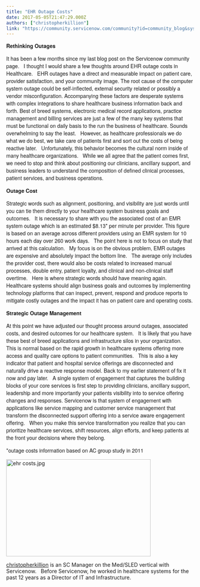 ```yaml
---
title: "EHR Outage Costs"
date: 2017-05-05T21:47:29.000Z
authors: ["christopherkillion"]
link: "https://community.servicenow.com/community?id=community_blog&sys_id=68ccee25dbd0dbc01dcaf3231f961944"
---
```

<p><span style="font-size: 10.5pt; font-family: 'Helvetica Neue';"><strong>Rethinking Outages</strong></span></p><p></p><p><span style="font-size: 10.5pt; font-family: 'Helvetica Neue';">It has been a few months since my last blog post on the Servicenow community page.   I thought I would share a few thoughts around EHR outage costs in Healthcare.   EHR outages have a direct and measurable impact on patient care, provider satisfaction, and your community image. The root cause of the computer system outage could be self-inflected, external security related or possibly a vendor misconfiguration. Accompanying these factors are desperate systems with complex integrations to share healthcare business information back and forth. Best of breed systems, electronic medical record applications, practice management and billing services are just a few of the many key systems that must be functional on daily basis to the run the business of healthcare. Sounds overwhelming to say the least.   However, as healthcare professionals we do what we do best, we take care of patients first and sort out the costs of being reactive later.   Unfortunately, this behavior becomes the cultural norm inside of many healthcare organizations.   While we all agree that the patient comes first, we need to stop and think about positioning our clinicians, ancillary support, and business leaders to understand the composition of defined clinical processes, patient services, and business operations.</span></p><p></p><p><span style="font-size: 10.5pt; font-family: 'Helvetica Neue';"><strong>Outage Cost</strong></span></p><p><span style="font-size: 10.5pt; font-family: 'Helvetica Neue';">Strategic words such as alignment, positioning, and visibility are just words until you can tie them directly to your healthcare system business goals and outcomes.   It is necessary to share with you the associated cost of an EMR system outage which is an estimated $8.13* per minute per provider. This figure is based on an average across different providers using an EMR system for 10 hours each day over 260 work days.   The point here is not to focus on study that arrived at this calculation.   My focus is on the obvious problem, EMR outages are expensive and absolutely impact the bottom line.   The average only includes the provider cost, there would also be costs related to increased manual processes, double entry, patient loyalty, and clinical and non-clinical staff overtime.   Here is where strategic words should have meaning again.   Healthcare systems should align business goals and outcomes by implementing technology platforms that can inspect, prevent, respond and produce reports to mitigate costly outages and the impact it has on patient care and operating costs.</span></p><p></p><p><span style="font-size: 10.5pt; font-family: 'Helvetica Neue';"><strong>Strategic Outage Management</strong></span></p><p></p><p><span style="font-size: 10.5pt; font-family: 'Helvetica Neue';">At this point we have adjusted our thought process around outages, associated costs, and desired outcomes for our healthcare system.   It is likely that you have these best of breed applications and infrastructure silos in your organization.   This is normal based on the rapid growth in healthcare systems offering more access and quality care options to patient communities.   This is also a key indicator that patient and hospital service offerings are disconnected and naturally drive a reactive response model. Back to my earlier statement of fix it now and pay later.   A single system of engagement that captures the building blocks of your core services is first step to providing clinicians, ancillary support, leadership and more importantly your patients visibility into to service offering changes and responses. Servicenow is that system of engagement with applications like service mapping and customer service management that transform the disconnected support offering into a service aware engagement offering.   When you make this service transformation you realize that you can prioritize healthcare services, shift resources, align efforts, and keep patients at the front your decisions where they belong.</span></p><p></p><p><span style="font-size: 10.5pt; font-family: 'Helvetica Neue';">*outage costs information based on AC group study in 2011</span></p><p><img  alt="ehr costs.jpg" class="image-1 jive-image" height="260" src="07c9eff1db1893049c9ffb651f961980.iix" style="width: 388px; height: 259.563px;" width="388"/></p><p><a title="christopherkillion" __default_attr="51631" __jive_macro_name="user" _jive_internal="true" class="jive_macro jive_macro_user" data-orig-content="christopherkillion" data-renderedposition="903_8_125_16" href="/community?id=community_user_profile&user=cb3092e5db581fc09c9ffb651f961969">christopherkillion</a> is an SC Manager on the Med/SLED vertical with Servicenow.   Before Servicenow, he worked in healthcare systems for the past 12 years as a Director of IT and Infrastructure.</p>